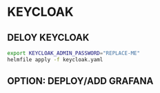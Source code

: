 # KEYCLOAK

## DELOY KEYCLOAK

```bash
export KEYCLOAK_ADMIN_PASSWORD="REPLACE-ME"
helmfile apply -f keycloak.yaml
```

## OPTION: DEPLOY/ADD GRAFANA

```bash


```